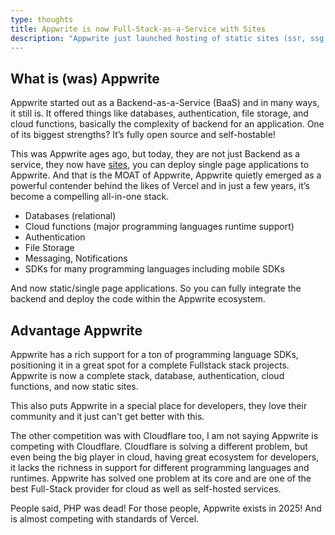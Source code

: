 ```yaml
---
type: thoughts
title: Appwrite is now Full-Stack-as-a-Service with Sites
description: "Appwrite just launched hosting of static sites (ssr, ssg, spa). This puts appwrite in a great position for being a fullstack solution. End to End developer stack for building applications.
---
```


## What is (was) Appwrite

Appwrite started out as a Backend-as-a-Service (BaaS) and in many ways, it still is. It offered things like databases, authentication, file storage, and cloud functions, basically the complexity of backend for an application. One of its biggest strengths? It’s fully open source and self-hostable!

This was Appwrite ages ago, but today, they are not just Backend as a service, they now have [sites](https://appwrite.io/blog/post/announcing-appwrite-sites), you can deploy single page applications to Appwrite. And that is the MOAT of Appwrite, Appwrite quietly emerged as a powerful contender behind the likes of Vercel and in just a few years, it’s become a compelling all-in-one stack.

- Databases (relational)
- Cloud functions (major programming languages runtime support)
- Authentication
- File Storage
- Messaging, Notifications
- SDKs for many programming languages including mobile SDKs

And now static/single page applications. So you can fully integrate the backend and deploy the code within the Appwrite ecosystem.

## Advantage Appwrite

Appwrite has a rich support for a ton of programming language SDKs, positioning it in a great spot for a complete Fullstack stack projects. Appwrite is now a complete stack, database, authentication, cloud functions, and now static sites.

This also puts Appwrite in a special place for developers, they love their community and it just can't get better with this.

The other competition was with Cloudflare too, I am not saying Appwrite is competing with Cloudflare. Cloudflare is solving a different problem, but even being the big player in cloud, having great ecosystem for developers, it lacks the richness in support for different programming languages and runtimes. Appwrite has solved one problem at its core and are one of the best Full-Stack provider for cloud as well as self-hosted services.

People said, PHP was dead! For those people, Appwrite exists in 2025! And is almost competing with standards of Vercel.
